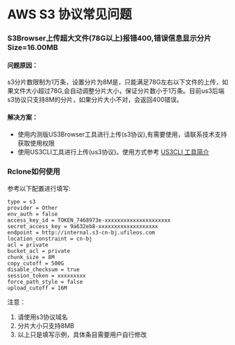 # AWS S3 协议常见问题

### S3Browser上传超大文件(78G以上)报错400,错误信息显示分片Size=16.00MB

#### 问题原因：

​        s3分片数限制为1万条，设置分片为8M是，只能满足78G左右以下文件的上传，如果文件大小超过78G,会自动调整分片大小，保证分片数小于1万条。目前us3后端s3协议只支持8M的分片，如果分片大小不对，会返回400错误。

#### 解决方案：

- 使用内测版US3Browser工具进行上传(s3协议),有需要使用，请联系技术支持获取使用权限
- 使用US3CLI工具进行上传(us3协议)。使用方式参考 [US3CLI 工具简介](https://docs.ucloud.cn/ufile/tools/us3cli/introduction)

### Rclone如何使用

参考以下配置进行填写:

```
type = s3
provider = Other
env_auth = false
access_key_id = TOKEN_7468973e-xxxxxxxxxxxxxxxxxxxxx
secret_access_key = 9a632eb8-xxxxxxxxxxxxxxxxxxx
endpoint = http://internal.s3-cn-bj.ufileos.com
location_constraint = cn-bj
acl = private
bucket_acl = private
chunk_size = 8M
copy_cutoff = 500G
disable_checksum = true
session_token = xxxxxxxxx
force_path_style = false
upload_cutoff = 16M
```

注意：

1. 请使用s3协议域名
2. 分片大小只支持8MB
3. 以上只是填写示例，具体条目需要用户自行修改

